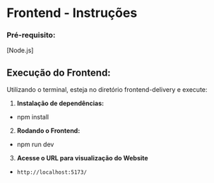# Frontend - Instruções

### Pré-requisito:
[Node.js]

## Execução do Frontend:
Utilizando o terminal, esteja no diretório frontend-delivery e execute:

1. **Instalação de dependências:**
* npm install

2. **Rodando o Frontend:**
* npm run dev

3. **Acesse o URL para visualização do Website**
* `http://localhost:5173/`